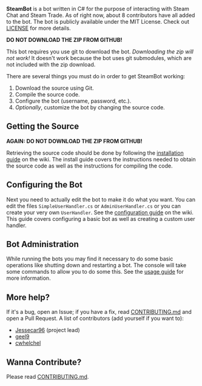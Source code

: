 **SteamBot** is a bot written in C# for the purpose of interacting with Steam Chat and Steam Trade.  As of right now, about 8 contributors have all added to the bot.  The bot is publicly available under the MIT License. Check out [LICENSE] for more details.

**DO NOT DOWNLOAD THE ZIP FROM GITHUB!**

This bot requires you use git to download the bot. *Downloading the zip will not work!* It doesn't work because the bot uses git submodules, which are not included with the zip download.

There are several things you must do in order to get SteamBot working:

1. Download the source using Git.
2. Compile the source code.
3. Configure the bot (username, password, etc.).
4. *Optionally*, customize the bot by changing the source code.

## Getting the Source

**AGAIN: DO NOT DOWNLOAD THE ZIP FROM GITHUB!**

Retrieving the source code should be done by following the [installation guide] on the wiki. The install guide covers the instructions needed to obtain the source code as well as the instructions for compiling the code.

## Configuring the Bot

Next you need to actually edit the bot to make it do what you want. You can edit the files `SimpleUserHandler.cs` or `AdminUserHandler.cs` or you can create your very own `UserHandler`. See the [configuration guide] on the wiki. This guide covers configuring a basic bot as well as creating a custom user handler.

## Bot Administration

While running the bots you may find it necessary to do some basic operations like shutting down and restarting a bot. The console will take some commands to allow you to do some this. See the [usage guide] for more information.

## More help?
If it's a bug, open an Issue; if you have a fix, read [CONTRIBUTING.md] and open a Pull Request.  A list of contributors (add yourself if you want to):

- [Jessecar96](http://steamcommunity.com/id/jessecar) (project lead)
- [geel9](http://steamcommunity.com/id/geel9)
- [cwhelchel](http://steamcommunity.com/id/cmw69krinkle)

## Wanna Contribute?
Please read [CONTRIBUTING.md].


   [installation guide]: https://github.com/Jessecar96/SteamBot/wiki/Installation-Guide
   [CONTRIBUTING.md]: https://github.com/Jessecar96/SteamBot/blob/master/CONTRIBUTING.md
   [LICENSE]: https://github.com/Jessecar96/SteamBot/blob/master/LICENSE
   [configuration guide]: https://github.com/Jessecar96/SteamBot/wiki/Configuration-Guide
   [usage guide]: https://github.com/Jessecar96/SteamBot/wiki/Usage-Guide
